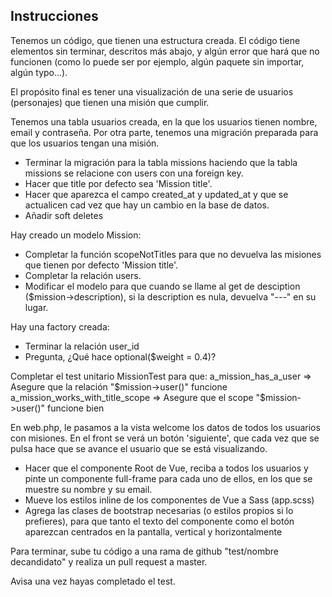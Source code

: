 ## Instrucciones

Tenemos un código, que tienen una estructura creada. El código tiene elementos sin terminar, descritos más abajo, y algún error que hará que no funcionen (como lo puede ser por ejemplo, algún paquete sin importar, algún typo...).

El propósito final es tener una visualización de una serie de usuarios (personajes) que tienen una misión que cumplir.


Tenemos una tabla usuarios creada, en la que los usuarios tienen nombre, email y contraseña.
Por otra parte, tenemos una migración preparada para que los usuarios tengan una misión.
- Terminar la migración para la tabla missions haciendo que la tabla missions se relacione con users con una foreign key.
- Hacer que title por defecto sea 'Mission title'.
- Hacer que aparezca el campo created_at y updated_at y que se actualicen cad vez que hay un cambio en la base de datos.
- Añadir soft deletes


Hay creado un modelo Mission:
- Completar la función scopeNotTitles para que no devuelva las misiones que tienen por defecto 'Mission title'.
- Completar la relación users.
- Modificar el modelo para que cuando se llame al get de desciption ($mission->description), si la description es nula, devuelva "---" en su lugar.

Hay una factory creada:
- Terminar la relación user_id
- Pregunta, ¿Qué hace optional($weight = 0.4)?

Completar el test unitario MissionTest para que:
a_mission_has_a_user => Asegure que la relación "$mission->user()" funcione
a_mission_works_with_title_scope => Asegure que el scope "$mission->user()" funcione bien

En web.php, le pasamos a la vista welcome los datos de todos los usuarios con misiones. En el front se verá un botón 'siguiente', que cada vez que se pulsa hace que se avance el usuario que se está visualizando.
- Hacer que el componente Root de Vue, reciba a todos los usuarios y pinte un componente full-frame para cada uno de ellos, en los que se muestre su nombre y su email.
- Mueve los estilos inline de los componentes de Vue a Sass (app.scss)
- Agrega las clases de bootstrap necesarias (o estilos propios si lo prefieres), para que tanto el texto del componente como el botón aparezcan centrados en la pantalla, vertical y horizontalmente


Para terminar, sube tu código a una rama de github "test/nombre decandidato" y realiza un pull request a master.

Avisa una vez hayas completado el test.
